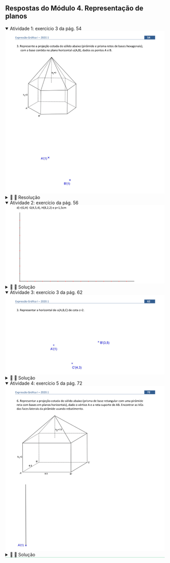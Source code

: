 <link rel="stylesheet" href="../../scripts/style.css">

<h2 id="inicio">Respostas do Módulo 4. Representação de planos</h2> 
  <details open><summary>Atividade 1: exercício 3 da pág. 54</summary>
  <img src="../../cotadas/Cotadas_2020_0054.png" />
  <div class="combo"><details class="sub"><summary>&#x1f4cf; &#x1f4d0; Resolução</summary>
		<p>A pirâmide possui base hexagonal e como está contida no plano horizontal, todos os pontos possuem a mesma cota e o hexágono está em Verdadeira Grandeza (VG).</p>
		<ul class="slider">
		  <li>
			   <input type="radio" id="340" name="sl">
			   <label for="340"></label>
			   <img src="../../cotadas/54_01_01.png" />
			<figcaption>Desenhar o hexágono em VG, obtendo os pontos <b>C'</b>, <b>D'</b>, <b>E'</b> e <b>F'</b>. Observe que é possível representar dois hexágonos, uma para a direita do segmento <b>A'B'</b> e outro para a esquerda. Vamos escolher a posição para direita, pois tem mais espaço para desenhar. As cotas dos pontos <b>C</b>, <b>D</b>, <b>E</b> e <b>F</b> são iguais à cota do plano, ou seja, <b>1</b>.</figcaption>
		   </li>
		   <li>
			   <input type="radio" id="341" name="sl">
			   <label for="341"></label>
			   <img src="../../cotadas/54_01_02.png" />
			 <figcaption>Representar a altura do prisma, observe que a face superior coincide com a inferior, a projeção da segunda face que também é um hexágono regular coincide com a primeira, as arestas: <b>AG</b>, <b>BH</b>, <b>CI</b>, <b>DJ</b>, <b>EK</b> e <b>FL</b> são retas verticais e, portanto sua projeção é um ponto. Os pontos <b>GHIJKL</b> pertencem ao plano horizontal de cota <b>4</b>, portanto sua cota é <b>4</b>.</figcaption>
		   </li>
		   <li>
			   <input type="radio" id="342" name="sl">
			   <label for="342"></label>
			   <img src="../../cotadas/54_01_04.png" />
			 <figcaption>Agora representamos a pirâmide apoiada sobre a face <b>GHIJKL</b>, para isso, basta unir esses vértices com o centro do hexágono, obtendo o vértice <b>V</b> de cota <b>7</b>.</figcaption>
		   </li>
		</ul>
		<img src="../../cotadas/54_01_00.png" class="fundo" />
	</details></div></details>
	
  <details open><summary>Atividade 2: exercício da pág. 56</summary>
  <img src="../../cotadas/Cotadas_2020_0043b.png" />
  <div class="combo"><details class="sub"><summary>&#x1f4cf; &#x1f4d0; Solução</summary>
		<p>Exercício similar aos resolvidos na página 56. </p>
		<img src="56_03_00.png" />
		<figcaption>A altura deve ser marcada a partir do traço <b>&alpha;&pi;'</b>, com mesma cota do centro da base <b>O</b>.</figcaption>
	</details></div></details>
	
  <details open><summary>Atividade 3: exercício 3 da pág. 62</summary>
  <img src="../../cotadas/Cotadas_2020_0062.png" />
  <div class="combo"><details class="sub"><summary>&#x1f4cf; &#x1f4d0; Solução</summary>
		<p>Basta encontrar dois pontos do plano que possuam cota 2, graduar duas das retas do plano para encontrar esses pontos.</p> 
		<img src="../../cotadas/62_01_00.png" />
		<figcaption></figcaption>
	</details></div></details>
			
  <details open style="border-bottom: 1px solid #a2dec0;"><summary>Atividade 4: exercício 5 da pág. 72</summary>
  <img src="../../cotadas/Cotadas_2020_0072.png" />
  <div class="combo"><details class="sub"><summary>&#x1f4cf; &#x1f4d0; Solução</summary>
		<img src="../../cotadas/72_01_00.png" />
		<figcaption></figcaption>
	</details></div></details>



